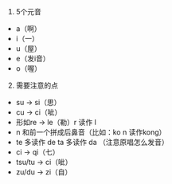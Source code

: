 1. 5个元音
- a（啊）
- i（一）
- u（屋）
- e（发i音）
 - o（喔）
2. 需要注意的点
- su → si（思）
- cu → ci（呲）
- 形如re → le（勒）r 读作 l
- n 和前一个拼成后鼻音（比如：ko n 读作kong）
- te 多读作 de
ta 多读作 da  （注意原唱怎么发音）
- ci → qi（七）
- tsu/tu → ci（呲）
- zu/du → zi（自）